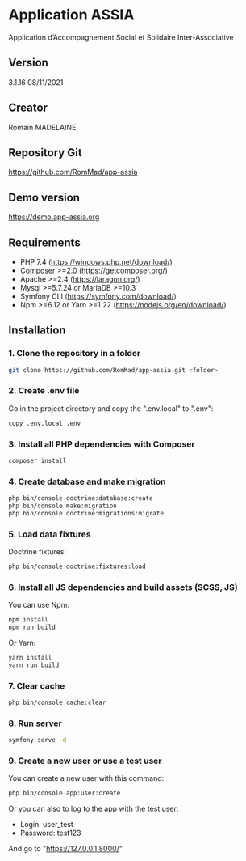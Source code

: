 # Application ASSIA
Application d’Accompagnement Social et Solidaire Inter-Associative

## Version
3.1.16 08/11/2021

## Creator
Romain MADELAINE

## Repository Git
https://github.com/RomMad/app-assia

## Demo version
https://demo.app-assia.org


## Requirements
- PHP 7.4 (https://windows.php.net/download/)
- Composer >=2.0 (https://getcomposer.org/)
- Apache >=2.4 (https://laragon.org/)
- Mysql >=5.7.24 or MariaDB >=10.3
- Symfony CLI (https://symfony.com/download/)
- Npm >=6.12 or Yarn >=1.22 (https://nodejs.org/en/download/)

## Installation
### 1. Clone the repository in a folder
```bash
git clone https://github.com/RomMad/app-assia.git <folder>
```
### 2. Create .env file
Go in the project directory and copy the ".env.local" to ".env":
```bash
copy .env.local .env
```
### 3. Install all PHP dependencies with Composer
```bash
composer install
```
### 4. Create database and make migration
```bash
php bin/console doctrine:database:create
php bin/console make:migration
php bin/console doctrine:migrations:migrate
```
### 5. Load data fixtures
Doctrine fixtures:
```bash
php bin/console doctrine:fixtures:load
```
### 6. Install all JS dependencies and build assets (SCSS, JS)
You can use Npm:
```bash
npm install
npm run build
```
Or Yarn:
```bash
yarn install
yarn run build
```
### 7. Clear cache
```bash
php bin/console cache:clear
```
### 8. Run server
```bash
symfony serve -d
```
### 9. Create a new user or use a test user
You can create a new user with this command:
```bash
php bin/console app:user:create
```

Or you can also to log to the app with the test user:
- Login: user_test
- Password: test123

And go to "https://127.0.0.1:8000/"